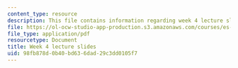```yaml
---
content_type: resource
description: This file contains information regarding week 4 lecture slides.
file: https://ol-ocw-studio-app-production.s3.amazonaws.com/courses/es-s10-drugs-and-the-brain-spring-2013/98fb878d0b40bd636dad29c3dd0105f7_MITES_S10S13_Week4.pdf
file_type: application/pdf
resourcetype: Document
title: Week 4 lecture slides
uid: 98fb878d-0b40-bd63-6dad-29c3dd0105f7
---
```

